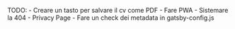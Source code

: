 TODO:
    - Creare un tasto per salvare il cv come PDF
    - Fare PWA
    - Sistemare la 404
    - Privacy Page
    - Fare un check dei metadata in gatsby-config.js